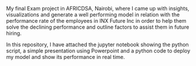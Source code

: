 My final Exam project in AFRICDSA, Nairobi, where I came up with insights, visualizations and generate a well performing model in relation with the performance rate of the employees in INX Future Inc 
in order to help them solve the declining performance and outline factors to assist them in future hiring.

In this repository, I have attached the jupyter notebook showing the python script, a simple presentation using Powerpoint and a python code to deploy my model and show its performance in real time.

